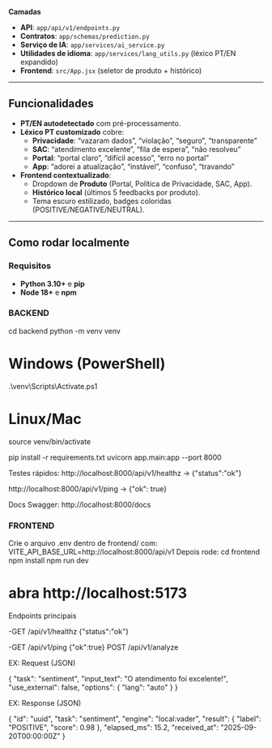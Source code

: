 
**Camadas**  
- **API**: `app/api/v1/endpoints.py`  
- **Contratos**: `app/schemas/prediction.py`  
- **Serviço de IA**: `app/services/ai_service.py`  
- **Utilidades de idioma**: `app/services/lang_utils.py` (léxico PT/EN expandido)  
- **Frontend**: `src/App.jsx` (seletor de produto + histórico)  

---

## Funcionalidades

- **PT/EN autodetectado** com pré-processamento.  
- **Léxico PT customizado** cobre:
  - **Privacidade**: “vazaram dados”, “violação”, “seguro”, “transparente”  
  - **SAC**: “atendimento excelente”, “fila de espera”, “não resolveu”  
  - **Portal**: “portal claro”, “difícil acesso”, “erro no portal”  
  - **App**: “adorei a atualização”, “instável”, “confuso”, “travando”  
- **Frontend contextualizado**:
  - Dropdown de **Produto** (Portal, Política de Privacidade, SAC, App).  
  - **Histórico local** (últimos 5 feedbacks por produto).  
  - Tema escuro estilizado, badges coloridas (POSITIVE/NEGATIVE/NEUTRAL).  

---

## Como rodar localmente

### Requisitos
- **Python 3.10+** e **pip**
- **Node 18+** e **npm**


### BACKEND

cd backend
python -m venv venv

# Windows (PowerShell)
.\venv\Scripts\Activate.ps1

# Linux/Mac
source venv/bin/activate

pip install -r requirements.txt
uvicorn app.main:app --port 8000

Testes rápidos:
http://localhost:8000/api/v1/healthz → {"status":"ok"}

http://localhost:8000/api/v1/ping → {"ok": true}

Docs Swagger: http://localhost:8000/docs

### FRONTEND
Crie o arquivo .env dentro de frontend/ com:
VITE_API_BASE_URL=http://localhost:8000/api/v1
Depois rode:
cd frontend
npm install
npm run dev

# abra http://localhost:5173

Endpoints principais

-GET /api/v1/healthz
{"status":"ok"}

-GET /api/v1/ping
{"ok":true}
POST /api/v1/analyze

EX: Request (JSON)

{
  "task": "sentiment",
  "input_text": "O atendimento foi excelente!",
  "use_external": false,
  "options": { "lang": "auto" }
}


EX: Response (JSON)

{
  "id": "uuid",
  "task": "sentiment",
  "engine": "local:vader",
  "result": { "label": "POSITIVE", "score": 0.98 },
  "elapsed_ms": 15.2,
  "received_at": "2025-09-20T00:00:00Z"
}

